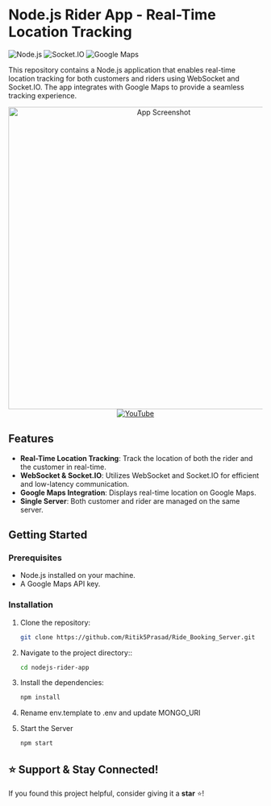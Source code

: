 # Node.js Rider App - Real-Time Location Tracking

![Node.js](https://img.shields.io/badge/Node.js-339933?style=for-the-badge&logo=nodedotjs&logoColor=white)
![Socket.IO](https://img.shields.io/badge/Socket.IO-010101?style=for-the-badge&logo=socketdotio&logoColor=white)
![Google Maps](https://img.shields.io/badge/Google%20Maps-4285F4?style=for-the-badge&logo=googlemaps&logoColor=white)

This repository contains a Node.js application that enables real-time location tracking for both customers and riders using WebSocket and Socket.IO. The app integrates with Google Maps to provide a seamless tracking experience.



<div align="center">
  <img src="https://res.cloudinary.com/dve6uywal/image/upload/v1740041169/js62de3rwhasf8vi2vdv.jpg" alt="App Screenshot" width="600" />
  
  <br/>

  <a href="https://m.youtube.com/watch?v=u_8-jF01hW8">
    <img src="https://img.shields.io/badge/YouTube-FF0000?style=for-the-badge&logo=youtube&logoColor=white" alt="YouTube">
  </a>
</div>


## Features

- **Real-Time Location Tracking**: Track the location of both the rider and the customer in real-time.
- **WebSocket & Socket.IO**: Utilizes WebSocket and Socket.IO for efficient and low-latency communication.
- **Google Maps Integration**: Displays real-time location on Google Maps.
- **Single Server**: Both customer and rider are managed on the same server.

## Getting Started

### Prerequisites

- Node.js installed on your machine.
- A Google Maps API key.

### Installation

1. Clone the repository:

   ```bash
   git clone https://github.com/Ritik5Prasad/Ride_Booking_Server.git


2. Navigate to the project directory::

   ```bash
   cd nodejs-rider-app

3. Install the dependencies:

   ```bash
   npm install

4. Rename env.template to .env and update MONGO_URI

5. Start the Server

   ```bash
   npm start

## ⭐ Support & Stay Connected!  

If you found this project helpful, consider giving it a **star** ⭐!  





